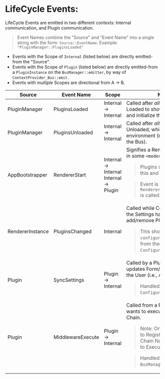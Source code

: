# LifeCycle Events:

LifeCycle Events are emitted in two different contexts: Internal communication, and Plugin communication.

> Event Names combine the "Source" and "Event Name" into a single string with the form: `Source::EventName`.
> Example: `"PluginManager::PluginsLoaded"`

* Events with the Scope of `Internal` (listed below) are directly emitted-from the "Source".
* Events with the Scope of `Plugin` (listed below) are directly emitted-from a `PluginInstance` on the `BusManager::emitter`, by way of `ContextProvider_Bus::emit`.
* Events with *multiple* Scopes are directional from A -> B.

| Source           | Event Name        | Scope                                        | Note                                                                                                                                                                                                                                               |
| ---------------- | ----------------- | -------------------------------------------- | -------------------------------------------------------------------------------------------------------------------------------------------------------------------------------------------------------------------------------------------------- |
| PluginManager    | PluginsLoaded     | Internal -> Internal                         | Called after *all* Plugins are Loaded to show Import Errors, and initialize the Bus.                                                                                                                                                               |
| PluginManager    | PluginsUnloaded   | Internal -> Internal                         | Called after *all* Plugins are Unloaded, which resets the environment (mostly resetting the Bus).                                                                                                                                                  |
| AppBootstrapper  | RendererStart     | Internal -> Internal<br />Internal -> Plugin | Signifies a Renderer has started in some `<mode>`.<blockquote>Plugins should listen to this and do their kick offs.</blockquote><blockquote>Event is fired after a `RendererInstance::init()` is called.                                           |
| RendererInstance | PluginsChanged    | Internal                                     | Called while Configuring, when the Settings have changed to add/remove Plugins.<blockquote>This should only occur in `configure` Render Mode from the `ConfigurationRenderer`.</blockquote>                                                        |
| Plugin           | SyncSettings      | Plugin -> Internal                           | Called by a Plugin when it updates Form/Settings Data for the User (i.e., Auth Flows, etc).<blockquote>Handled by the `ConfigurationRenderer`.</blockquote>                                                                                        |
| Plugin           | MiddlewareExecute | Plugin -> Internal                           | Called from a Plugin when it wants to execute a Middleware Chain.<blockquote>Note: Only the *first* Plugin to Register against the Chain Name will be able to Execute the Chain.</blockquote><blockquote>Handled by the `BusManager`.</blockquote> |
